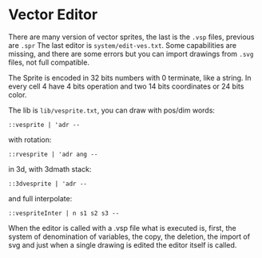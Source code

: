 # Vector Editor

There are many version of vector sprites, the last is the `.vsp` files, previous are `.spr`
The last editor is `system/edit-ves.txt`. Some capabilities are missing, and there are some errors but you can import drawings from `.svg` files, not full compatible.

The Sprite is encoded in 32 bits numbers with 0 terminate, like a string. In every cell 4 have 4 bits operation and two 14 bits coordinates or 24 bits color.

The lib is `lib/vesprite.txt`, you can draw with pos/dim words:

```
::vesprite | 'adr --
```

with rotation:

```
::rvesprite | 'adr ang --
```

in 3d, with 3dmath stack:

```
::3dvesprite | 'adr --
```

and full interpolate:

```
::vespriteInter | n s1 s2 s3 --
```

When the editor is called with a .vsp file what is executed is, first, the system of denomination of variables, the copy, the deletion, the import of svg and just when a single drawing is edited the editor itself is called.
